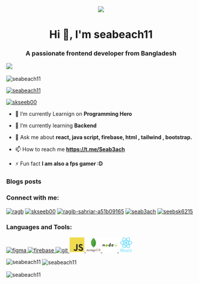 <div id="header" align="center">
  <img src="https://raw.githubusercontent.com/Giphy/GiphyAPI/master/api_giphy_header.gif" width="100"/>
</div>
<h1 align="center">Hi 👋, I'm seabeach11</h1>
<h3 align="center">A passionate frontend developer from Bangladesh</h3>



  <img src="https://cdn.dribbble.com/users/1162077/screenshots/3848914/programmer.gif" width="100"/>

<p align="left"> <img src="https://komarev.com/ghpvc/?username=seabeach11&label=Profile%20views&color=0e75b6&style=flat" alt="seabeach11" /> </p>

<p align="left"> <a href="https://github.com/ryo-ma/github-profile-trophy"><img src="https://github-profile-trophy.vercel.app/?username=seabeach11" alt="seabeach11" /></a> </p>

<p align="left"> <a href="https://twitter.com/skseeb00" target="blank"><img src="https://img.shields.io/twitter/follow/skseeb00?logo=twitter&style=for-the-badge" alt="skseeb00" /></a> </p>

- 🔭 I’m currently Learnign on **Programming Hero**

- 🌱 I’m currently learning **Backend**

- 💬 Ask me about **react, java script, firebase, html , tailwind , bootstrap.**

- 📫 How to reach me **https://t.me/Seab3ach**

- ⚡ Fun fact **I am also a fps gamer :D**

### Blogs posts
<!-- BLOG-POST-LIST:START -->
<!-- BLOG-POST-LIST:END -->

<h3 align="left">Connect with me:</h3>
<p align="left">
<a href="https://dev.to/ragb" target="blank"><img align="center" src="https://raw.githubusercontent.com/rahuldkjain/github-profile-readme-generator/master/src/images/icons/Social/devto.svg" alt="ragb" height="30" width="40" /></a>
<a href="https://twitter.com/skseeb00" target="blank"><img align="center" src="https://raw.githubusercontent.com/rahuldkjain/github-profile-readme-generator/master/src/images/icons/Social/twitter.svg" alt="skseeb00" height="30" width="40" /></a>
<a href="https://linkedin.com/in/ragib-sahriar-a51b09165" target="blank"><img align="center" src="https://raw.githubusercontent.com/rahuldkjain/github-profile-readme-generator/master/src/images/icons/Social/linked-in-alt.svg" alt="ragib-sahriar-a51b09165" height="30" width="40" /></a>
<a href="https://instagram.com/seab3ach" target="blank"><img align="center" src="https://raw.githubusercontent.com/rahuldkjain/github-profile-readme-generator/master/src/images/icons/Social/instagram.svg" alt="seab3ach" height="30" width="40" /></a>
<a href="https://www.youtube.com/c/seebsk6215" target="blank"><img align="center" src="https://raw.githubusercontent.com/rahuldkjain/github-profile-readme-generator/master/src/images/icons/Social/youtube.svg" alt="seebsk6215" height="30" width="40" /></a>
</p>

<h3 align="left">Languages and Tools:</h3>
<p align="left"> <a href="https://www.figma.com/" target="_blank" rel="noreferrer"> <img src="https://www.vectorlogo.zone/logos/figma/figma-icon.svg" alt="figma" width="40" height="40"/> </a> <a href="https://firebase.google.com/" target="_blank" rel="noreferrer"> <img src="https://www.vectorlogo.zone/logos/firebase/firebase-icon.svg" alt="firebase" width="40" height="40"/> </a> <a href="https://git-scm.com/" target="_blank" rel="noreferrer"> <img src="https://www.vectorlogo.zone/logos/git-scm/git-scm-icon.svg" alt="git" width="40" height="40"/> </a> <a href="https://developer.mozilla.org/en-US/docs/Web/JavaScript" target="_blank" rel="noreferrer"> <img src="https://raw.githubusercontent.com/devicons/devicon/master/icons/javascript/javascript-original.svg" alt="javascript" width="40" height="40"/> </a> <a href="https://www.mongodb.com/" target="_blank" rel="noreferrer"> <img src="https://raw.githubusercontent.com/devicons/devicon/master/icons/mongodb/mongodb-original-wordmark.svg" alt="mongodb" width="40" height="40"/> </a> <a href="https://nodejs.org" target="_blank" rel="noreferrer"> <img src="https://raw.githubusercontent.com/devicons/devicon/master/icons/nodejs/nodejs-original-wordmark.svg" alt="nodejs" width="40" height="40"/> </a> <a href="https://reactjs.org/" target="_blank" rel="noreferrer"> <img src="https://raw.githubusercontent.com/devicons/devicon/master/icons/react/react-original-wordmark.svg" alt="react" width="40" height="40"/> </a> </p>

<p><img align="left" src="https://github-readme-stats.vercel.app/api/top-langs?username=seabeach11&show_icons=true&locale=en&layout=compact" alt="seabeach11" /></p>

<p>&nbsp;<img align="center" src="https://github-readme-stats.vercel.app/api?username=seabeach11&show_icons=true&locale=en" alt="seabeach11" /></p>

<p><img align="center" src="https://github-readme-streak-stats.herokuapp.com/?user=seabeach11&" alt="seabeach11" /></p>
